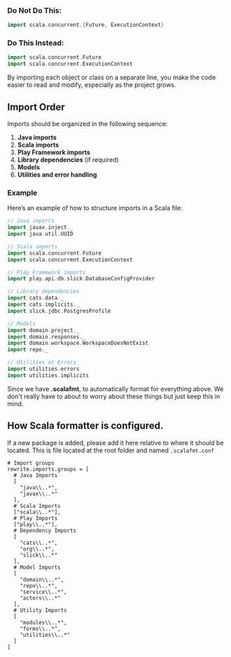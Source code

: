 ### Do Not Do This:

```scala
import scala.concurrent.{Future, ExecutionContext}
```

### Do This Instead:

```scala
import scala.concurrent.Future
import scala.concurrent.ExecutionContext
```

By importing each object or class on a separate line, you make the code easier to read and modify, especially as the project grows.

## Import Order

Imports should be organized in the following sequence:

1. **Java imports**
2. **Scala imports**
3. **Play Framework imports**
4. **Library dependencies** (if required)
5. **Models**
6. **Utilities and error handling**

### Example

Here’s an example of how to structure imports in a Scala file:

```scala
// Java imports
import javax.inject._
import java.util.UUID

// Scala imports
import scala.concurrent.Future
import scala.concurrent.ExecutionContext

// Play Framework imports
import play.api.db.slick.DatabaseConfigProvider

// Library dependencies
import cats.data._
import cats.implicits._
import slick.jdbc.PostgresProfile

// Models
import domain.project._
import domain.responses._
import domain.workspace.WorkspaceDoesNotExist
import repo._

// Utilities or Errors
import utilities.errors
import utilities.implicits
```

Since we have **.scalafmt**, to automatically format for everything above. We don't really have to about to worry about these things but just keep this in mind.

## How Scala formatter is configured.

If a new package is added, please add it here relative to where it should be located.
This is file located at the root folder and named `.scalafmt.conf`

```properties
# Import groups
rewrite.imports.groups = [
  # Java Imports
  [
    "java\\..*",
    "javax\\..*"
  ],
  # Scala Imports
  ["scala\\..*"],
  # Play Imports
  ["play\\..*"],
  # Dependency Imports
  [
    "cats\\..*",
    "org\\..*",
    "slick\\..*"
  ],
  # Model Imports
  [
    "domain\\..*",
    "repo\\..*",
    "service\\..*",
    "actors\\..*"
  ],
  # Utility Imports
  [
    "modules\\..*",
    "forms\\..*",
    "utilities\\..*"
  ]
]

```
